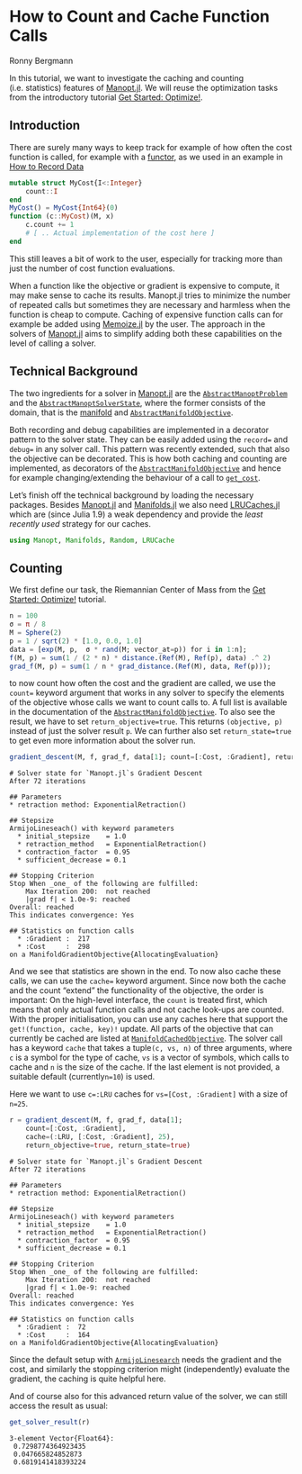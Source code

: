 # How to Count and Cache Function Calls
Ronny Bergmann

In this tutorial, we want to investigate the caching and counting (i.e. statistics) features
of [Manopt.jl](https://manoptjl.org). We will reuse the optimization tasks from the
introductory tutorial [Get Started: Optimize!](https://manoptjl.org/stable/tutorials/Optimize!.html).

## Introduction

There are surely many ways to keep track for example of how often the cost function is called,
for example with a [functor](https://docs.julialang.org/en/v1/manual/methods/#Function-like-objects), as we used in an example in [How to Record Data](https://manoptjl.org/stable/tutorials/HowtoRecord.html)

``` julia
mutable struct MyCost{I<:Integer}
    count::I
end
MyCost() = MyCost{Int64}(0)
function (c::MyCost)(M, x)
    c.count += 1
    # [ .. Actual implementation of the cost here ]
end
```

This still leaves a bit of work to the user, especially for tracking more than just the number of cost function evaluations.

When a function like the objective or gradient is expensive to compute, it may make sense to cache its results.
Manopt.jl tries to minimize the number of repeated calls but sometimes they are necessary and harmless when the function is cheap to compute.
Caching of expensive function calls can for example be added using [Memoize.jl](https://github.com/JuliaCollections/Memoize.jl) by the user.
The approach in the solvers of [Manopt.jl](https://manoptjl.org) aims to simplify adding
both these capabilities on the level of calling a solver.

## Technical Background

The two ingredients for a solver in [Manopt.jl](https://manoptjl.org)
are the [`AbstractManoptProblem`](@ref) and the [`AbstractManoptSolverState`](@ref), where the
former consists of the domain, that is the [manifold](https://juliamanifolds.github.io/ManifoldsBase.jl/stable/types.html#The-AbstractManifold) and [`AbstractManifoldObjective`](@ref).

Both recording and debug capabilities are implemented in a decorator pattern to the solver state.
They can be easily added using the `record=` and `debug=` in any solver call.
This pattern was recently extended, such that also the objective can be decorated.
This is how both caching and counting are implemented, as decorators of the [`AbstractManifoldObjective`](@ref)
and hence for example changing/extending the behaviour of a call to [`get_cost`](@ref).

Let’s finish off the technical background by loading the necessary packages.
Besides [Manopt.jl](https://manoptjl.org) and [Manifolds.jl](https://juliamanifolds.github.io/Manifolds.jl/latest/) we also need
[LRUCaches.jl](https://github.com/JuliaCollections/LRUCache.jl) which are (since Julia 1.9) a weak dependency and provide
the *least recently used* strategy for our caches.

``` julia
using Manopt, Manifolds, Random, LRUCache
```

## Counting

We first define our task, the Riemannian Center of Mass from the [Get Started: Optimize!](https://manoptjl.org/stable/tutorials/Optimize!.html) tutorial.

``` julia
n = 100
σ = π / 8
M = Sphere(2)
p = 1 / sqrt(2) * [1.0, 0.0, 1.0]
data = [exp(M, p,  σ * rand(M; vector_at=p)) for i in 1:n];
f(M, p) = sum(1 / (2 * n) * distance.(Ref(M), Ref(p), data) .^ 2)
grad_f(M, p) = sum(1 / n * grad_distance.(Ref(M), data, Ref(p)));
```

to now count how often the cost and the gradient are called, we use the `count=` keyword
argument that works in any solver to specify the elements of the objective whose calls we
want to count calls to. A full list is available in the documentation of the
[`AbstractManifoldObjective`](@ref).
To also see the result, we have to set `return_objective=true`.
This returns `(objective, p)` instead of just the solver result `p`.
We can further also set `return_state=true` to get even more information about the solver run.

``` julia
gradient_descent(M, f, grad_f, data[1]; count=[:Cost, :Gradient], return_objective=true, return_state=true)
```

    # Solver state for `Manopt.jl`s Gradient Descent
    After 72 iterations

    ## Parameters
    * retraction method: ExponentialRetraction()

    ## Stepsize
    ArmijoLineseach() with keyword parameters
      * initial_stepsize    = 1.0
      * retraction_method   = ExponentialRetraction()
      * contraction_factor  = 0.95
      * sufficient_decrease = 0.1

    ## Stopping Criterion
    Stop When _one_ of the following are fulfilled:
        Max Iteration 200:  not reached
        |grad f| < 1.0e-9: reached
    Overall: reached
    This indicates convergence: Yes

    ## Statistics on function calls
      * :Gradient :  217
      * :Cost     :  298
    on a ManifoldGradientObjective{AllocatingEvaluation}

And we see that statistics are shown in the end. To now also cache these calls,
we can use the `cache=` keyword argument.
Since now both the cache and the count “extend” the functionality of the objective,
the order is important: On the high-level interface, the `count` is treated first, which
means that only actual function calls and not cache look-ups are counted.
With the proper initialisation, you can use any caches here that support the
`get!(function, cache, key)!` update. All parts of the objective that can currently be cached are listed at [`ManifoldCachedObjective`](@ref). The solver call has a keyword `cache` that takes a tuple`(c, vs, n)` of three arguments, where `c` is a symbol for the type of cache, `vs` is a vector of symbols, which calls to cache and `n` is the size of the cache. If the last element is not provided, a suitable default (currently`n=10`) is used.

Here we want to use `c=:LRU` caches for `vs=[Cost, :Gradient]` with a size of `n=25`.

``` julia
r = gradient_descent(M, f, grad_f, data[1];
    count=[:Cost, :Gradient],
    cache=(:LRU, [:Cost, :Gradient], 25),
    return_objective=true, return_state=true)
```

    # Solver state for `Manopt.jl`s Gradient Descent
    After 72 iterations

    ## Parameters
    * retraction method: ExponentialRetraction()

    ## Stepsize
    ArmijoLineseach() with keyword parameters
      * initial_stepsize    = 1.0
      * retraction_method   = ExponentialRetraction()
      * contraction_factor  = 0.95
      * sufficient_decrease = 0.1

    ## Stopping Criterion
    Stop When _one_ of the following are fulfilled:
        Max Iteration 200:  not reached
        |grad f| < 1.0e-9: reached
    Overall: reached
    This indicates convergence: Yes

    ## Statistics on function calls
      * :Gradient :  72
      * :Cost     :  164
    on a ManifoldGradientObjective{AllocatingEvaluation}

Since the default setup with [`ArmijoLinesearch`](@ref) needs the gradient and the
cost, and similarly the stopping criterion might (independently) evaluate the gradient,
the caching is quite helpful here.

And of course also for this advanced return value of the solver, we can still access the
result as usual:

``` julia
get_solver_result(r)
```

    3-element Vector{Float64}:
     0.7298774364923435
     0.047665824852873
     0.6819141418393224

